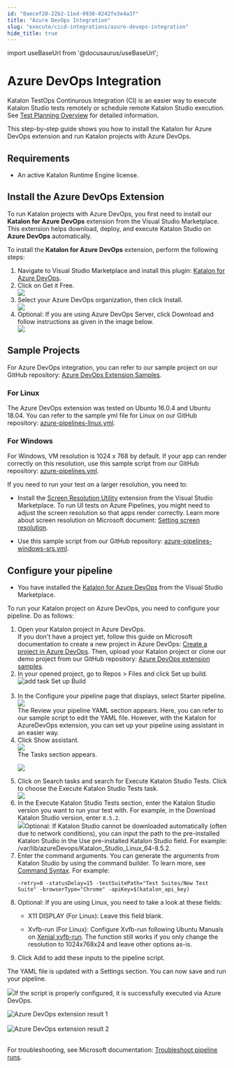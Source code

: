 ```yaml
---
id: "8aecef20-22b2-11ed-9930-0242fe3e4a3f"
title: "Azure DevOps Integration"
slug: "execute/cicd-integrations/azure-devops-integration"
hide_title: true
---
```

import useBaseUrl from '@docusaurus/useBaseUrl';


# <a id="id" class="anchor_top_offset"/><a id="ariaid-title1" class="anchor_top_offset"/>Azure DevOps Integration

<p xmlns="http://www.w3.org/1999/xhtml" className="p">Katalon TestOps Continurous Integration (CI) is an easier way to execute Katalon Studio tests remotely or schedule remote Katalon Studio execution. See <a className="xref" href="/docs/execute/schedule-test-execution/schedule-test-runs-in-testops">Test Planning Overview</a> for detailed information.</p> 
<p xmlns="http://www.w3.org/1999/xhtml" className="p">This step-by-step guide shows you how to install the Katalon for Azure DevOps extension and run Katalon projects with Azure DevOps.</p> 

## Requirements

<div xmlns="http://www.w3.org/1999/xhtml" className="p"><ul className="ul"><li className="li">An active Katalon Runtime Engine license.</li></ul></div>

## <a id="task-8125" class="anchor_top_offset"/>Install the Azure DevOps Extension

<section xmlns="http://www.w3.org/1999/xhtml" className="section context"><p className="p">To run Katalon projects with Azure DevOps, you first need to     install our <strong className="ph b">Katalon for Azure DevOps</strong> extension     from the Visual Studio Marketplace. This extension helps download,     deploy, and execute Katalon Studio on <strong className="ph b">Azure DevOps</strong>     automatically.</p><p className="p">To  install the <strong className="ph b">Katalon for Azure DevOps</strong>     extension, perform the following steps:</p></section> 
<ol xmlns="http://www.w3.org/1999/xhtml" className="ol steps"><li className="li step stepexpand"><span className="ph cmd">Navigate to Visual Studio Marketplace and install this plugin: <a className="xref j-external-link" href="https://marketplace.visualstudio.com/items?itemName=katalon-llc.katalon" target="_blank">Katalon for Azure DevOps</a>.</span></li><li className="li step stepexpand"><span className="ph cmd">Click on <span className="ph uicontrol">Get it Free</span>.</span><div className="itemgroup info"><img className="image" width={500} src={useBaseUrl("/09714950-5ffc-11ed-a602-0242cfbc79b5.png")} /></div></li><li className="li step stepexpand"><span className="ph cmd">Select your Azure DevOps organization, then  click       <span className="ph uicontrol">Install</span>.</span><div className="itemgroup info"><img className="image" width={500} src={useBaseUrl("/09896530-5ffc-11ed-a602-0242cfbc79b5.png")} /></div></li><li className="li step stepexpand"><span className="ph cmd">Optional: If you are using Azure DevOps Server, click <span className="ph uicontrol">Download</span> and follow instructions as given in the       image below.</span><div className="itemgroup info"><img className="image" width={700} src={useBaseUrl("/0973e160-5ffc-11ed-a602-0242cfbc79b5.png")} /></div></li></ol> 

## <a id="id_2" class="anchor_top_offset"/>Sample Projects

<p xmlns="http://www.w3.org/1999/xhtml" className="p">For Azure DevOps integration, you can refer to our sample project on our GitHub repository: <a className="xref j-external-link" href="https://github.com/katalon-studio-samples/azure-devops-extension-samples" target="_blank">Azure DevOps Extension Samples</a>.</p> 

### For Linux

<p xmlns="http://www.w3.org/1999/xhtml" className="p">The Azure DevOps extension was tested on Ubuntu 16.0.4 and Ubuntu 18.04. You can refer to the sample yml file for Linux on our GitHub repository: <a className="xref j-external-link" href="https://github.com/katalon-studio-samples/azure-devops-extension-samples/blob/master/azure-pipelines-linux.yml" target="_blank">azure-pipelines-linux.yml</a>.</p> 

### For Windows

<p xmlns="http://www.w3.org/1999/xhtml" className="p">For Windows, VM resolution is 1024 x 768 by default. If your app can render correctly on this resolution, use this sample script from our GitHub repository: <a className="xref j-external-link" href="https://github.com/katalon-studio-samples/azure-devops-extension-samples/blob/master/azure-pipelines.yml" target="_blank">azure-pipelines.yml</a>.</p> 
<div xmlns="http://www.w3.org/1999/xhtml" className="p">If you need to run your test on a larger resolution, you need to:<ul className="ul"><li className="li"><p className="p">Install the <a className="xref j-external-link" href="https://marketplace.visualstudio.com/items?itemName=ms-autotest.screen-resolution-utility-task" target="_blank">Screen Resolution Utility</a> extension from the Visual Studio Marketplace. To run UI tests on Azure Pipelines, you might need to adjust the screen resolution so that apps render correctly. Learn more about screen resolution on Microsoft document: <a className="xref j-external-link" href="https://docs.microsoft.com/en-us/azure/devops/pipelines/test/ui-testing-considerations?view=azure-devops&tabs=mstest#setting-screen-resolution" target="_blank">Setting screen resolution</a>.</p></li><li className="li"><p className="p">Use this sample script from our GitHub repository: <a className="xref j-external-link" href="https://github.com/katalon-studio-samples/azure-devops-extension-samples/blob/master/azure-pipelines-windows-srs.yml" target="_blank">azure-pipelines-windows-srs.yml</a>.</p></li></ul></div>

## <a id="task-4466" class="anchor_top_offset"/>Configure your pipeline

<div xmlns="http://www.w3.org/1999/xhtml" className="section prereq p">
  <ul className="ul"><li className="li">
      <p className="p">You have installed the <a className="xref j-external-link" href="https://marketplace.visualstudio.com/items?itemName=katalon-llc.katalon" target="_blank">Katalon for Azure DevOps</a> from the Visual Studio Marketplace.</p>
    </li></ul>
</div>
<section xmlns="http://www.w3.org/1999/xhtml" className="section context">   <p className="p">To run your Katalon project on Azure DevOps, you need to configure your pipeline. Do as follows:</p> </section> 
<ol xmlns="http://www.w3.org/1999/xhtml" className="ol steps"><li className="li step stepexpand"><span className="ph cmd">Open your Katalon project in Azure DevOps. </span><div className="itemgroup info">If you don't have a project yet, follow this guide on Microsoft documentation to create a new project in Azure DevOps: <a className="xref j-external-link" href="https://learn.microsoft.com/en-us/azure/devops/organizations/projects/create-project?view=azure-devops&tabs=browser" target="_blank">Create a project in Azure DevOps</a>. Then, upload your Katalon project or clone our demo project from our GitHub repository: <a className="xref j-external-link" href="https://github.com/katalon-studio-samples/azure-devops-extension-samples" target="_blank">Azure DevOps extension samples</a>.</div></li><li className="li step stepexpand"><span className="ph cmd">In your opened project, go to <span className="ph uicontrol">Repos</span> &gt; <span className="ph uicontrol">Files</span> and click <span className="ph uicontrol">Set up build</span>.</span><div className="itemgroup info"><img className="image" src={useBaseUrl("https://github.com/katalon-studio/docs-images/raw/master/katalon-studio/docs/azure-devops-extension/K.S.E-8.2.5-azure_devops_extension_set_up_build.png")} alt="add task Set up Build" /><br /><br /></div></li><li className="li step stepexpand"><span className="ph cmd">In the <span className="ph uicontrol">Configure your pipeline</span> page that displays, select <span className="ph uicontrol">Starter pipeline</span>.</span><div className="itemgroup info"><img className="image" width={500} src={useBaseUrl("/0966e910-5ffc-11ed-a602-0242cfbc79b5.png")} /></div><div className="itemgroup stepresult">The <span className="ph uicontrol">Review your pipeline YAML</span> section appears. Here, you can refer to our sample script to edit the YAML file. However, with the <span className="ph uicontrol">Katalon for AzureDevOps</span> extension, you can set up your pipeline using assistant in an easier way.</div></li><li className="li step stepexpand"><span className="ph cmd"> Click <span className="ph uicontrol">Show assistant</span>.</span><div className="itemgroup info"><img className="image" width={850} src={useBaseUrl("/09828760-5ffc-11ed-a602-0242cfbc79b5.png")} /></div><div className="itemgroup stepresult">The <span className="ph uicontrol">Tasks</span> section appears.<p className="p"><img className="image" width={850} src={useBaseUrl("/096a9290-5ffc-11ed-a602-0242cfbc79b5.png")} /></p></div></li><li className="li step stepexpand"><span className="ph cmd">Click on <span className="ph uicontrol">Search tasks</span> and search for <span className="ph uicontrol">Execute Katalon Studio Tests</span>. Click to choose the <span className="ph uicontrol">Execute Katalon Studio Tests</span> task.</span><div className="itemgroup info"><img className="image" src={useBaseUrl("/0976a080-5ffc-11ed-a602-0242cfbc79b5.png")} /></div></li><li className="li step stepexpand"><span className="ph cmd"> In the <span className="ph uicontrol">Execute Katalon Studio Tests</span> section, enter the Katalon Studio version you want to run your test with. For example, in the <span className="ph uicontrol">Download Katalon Studio version</span>, enter <code className="ph codeph">8.5.2</code>. </span><div className="itemgroup info"><img className="image" src={useBaseUrl("/096dedf0-5ffc-11ed-a602-0242cfbc79b5.png")} />Optional: If Katalon Studio cannot be downloaded automatically (often due to network conditions), you can input the path to the pre-installed Katalon Studio in the <span className="ph uicontrol">Use pre-installed Katalon Studio</span> field. For example: <span className="ph uicontrol">/var/lib/azureDevops/Katalon_Studio_Linux_64-8.5.2</span>.</div></li><li className="li step stepexpand"><span className="ph cmd">Enter the command arguments. You can generate the arguments from Katalon Studio by using the command builder. To learn more, see <a className="xref" href="/docs/execute/katalon-runtime-engine/command-line-syntax-in-katalon-runtime-engine">Command Syntax</a>. For example:</span><div className="itemgroup info">       <pre className="pre codeblock"><code>-retry=0 -statusDelay=15 -testSuitePath="Test Suites/New Test Suite" -browserType="Chrome" -apiKey=$(katalon_api_key)</code></pre>     </div></li><li className="li step stepexpand"><span className="ph cmd">Optional: If you are using Linux, you need to take a look at these fields:</span><div className="itemgroup info">       <ul className="ul"><li className="li">           <p className="p"><span className="ph uicontrol">X11 DISPLAY (For Linux)</span>: Leave this field blank.</p>         </li><li className="li">           <p className="p"><span className="ph uicontrol">Xvfb-run (For Linux)</span>: Configure <span className="ph uicontrol">Xvfb-run</span> following Ubuntu Manuals on <a className="xref j-external-link" href="http://manpages.ubuntu.com/manpages/xenial/man1/xvfb-run.1.html" target="_blank">Xenial xvfb-run</a>. The function still works if you only change the resolution to 1024x768x24 and leave other options as-is.</p>         </li></ul>     </div></li><li className="li step stepexpand"><span className="ph cmd">Click <span className="ph uicontrol">Add</span> to add these inputs to the pipeline script.</span></li></ol> 
<section xmlns="http://www.w3.org/1999/xhtml" className="section result">The YAML file is updated with a Settings section. You can now save and run your pipeline.<p className="p"><img className="image" width={850} src={useBaseUrl("/0985e2c0-5ffc-11ed-a602-0242cfbc79b5.png")} />If the script is properly configured, it is successfully executed via Azure DevOps.</p><p className="p"><img className="image" src={useBaseUrl("https://github.com/katalon-studio/docs-images/raw/master/katalon-studio/docs/azure-devops-extension/K.S.E-8.2.5-azure_devops_extension_test_run_1.png")} alt="Azure DevOps extension result 1" /><br /><br /><img className="image" src={useBaseUrl("https://github.com/katalon-studio/docs-images/raw/master/katalon-studio/docs/azure-devops-extension/K.S.E-8.2.5-azure_devops_extension_test_run_2.png")} alt="Azure DevOps extension result 2" /><br /><br /></p><p className="p">For troubleshooting, see Microsoft documentation: <a className="xref j-external-link" href="https://learn.microsoft.com/en-us/azure/devops/pipelines/troubleshooting/troubleshooting?view=azure-devops" target="_blank">Troubleshoot pipeline runs</a>.</p></section> 
